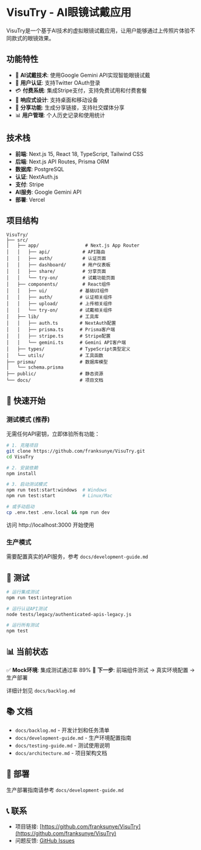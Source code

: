 # VisuTry - AI眼镜试戴应用

VisuTry是一个基于AI技术的虚拟眼镜试戴应用，让用户能够通过上传照片体验不同款式的眼镜效果。

## 功能特性

- 🤖 **AI试戴技术**: 使用Google Gemini API实现智能眼镜试戴
- 👤 **用户认证**: 支持Twitter OAuth登录
- 💳 **付费系统**: 集成Stripe支付，支持免费试用和付费套餐
- 📱 **响应式设计**: 支持桌面和移动设备
- 🔗 **分享功能**: 生成分享链接，支持社交媒体分享
- 📊 **用户管理**: 个人历史记录和使用统计

## 技术栈

- **前端**: Next.js 15, React 18, TypeScript, Tailwind CSS
- **后端**: Next.js API Routes, Prisma ORM
- **数据库**: PostgreSQL
- **认证**: NextAuth.js
- **支付**: Stripe
- **AI服务**: Google Gemini API
- **部署**: Vercel

## 项目结构

```
VisuTry/
├── src/
│   ├── app/                 # Next.js App Router
│   │   ├── api/            # API路由
│   │   ├── auth/           # 认证页面
│   │   ├── dashboard/      # 用户仪表板
│   │   ├── share/          # 分享页面
│   │   └── try-on/         # 试戴功能页面
│   ├── components/         # React组件
│   │   ├── ui/            # 基础UI组件
│   │   ├── auth/          # 认证相关组件
│   │   ├── upload/        # 上传相关组件
│   │   └── try-on/        # 试戴相关组件
│   ├── lib/               # 工具库
│   │   ├── auth.ts        # NextAuth配置
│   │   ├── prisma.ts      # Prisma客户端
│   │   ├── stripe.ts      # Stripe配置
│   │   └── gemini.ts      # Gemini API客户端
│   ├── types/             # TypeScript类型定义
│   └── utils/             # 工具函数
├── prisma/                # 数据库模型
│   └── schema.prisma
├── public/                # 静态资源
└── docs/                  # 项目文档
```

## 🚀 快速开始

### 测试模式 (推荐)
无需任何API密钥，立即体验所有功能：

```bash
# 1. 克隆项目
git clone https://github.com/franksunye/VisuTry.git
cd VisuTry

# 2. 安装依赖
npm install

# 3. 启动测试模式
npm run test:start:windows  # Windows
npm run test:start          # Linux/Mac

# 或手动启动
cp .env.test .env.local && npm run dev
```

访问 http://localhost:3000 开始使用

### 生产模式
需要配置真实的API服务，参考 `docs/development-guide.md`

## 🧪 测试

```bash
# 运行集成测试
npm run test:integration

# 运行认证API测试
node tests/legacy/authenticated-apis-legacy.js

# 运行所有测试
npm test
```

## 📊 当前状态

✅ **Mock环境**: 集成测试通过率 89%
🎯 **下一步**: 前端组件测试 → 真实环境配置 → 生产部署

详细计划见 `docs/backlog.md`

## 📚 文档

- `docs/backlog.md` - 开发计划和任务清单
- `docs/development-guide.md` - 生产环境配置指南
- `docs/testing-guide.md` - 测试使用说明
- `docs/architecture.md` - 项目架构文档

## 🚀 部署

生产部署指南请参考 `docs/development-guide.md`

## 📞 联系

- 项目链接: [https://github.com/franksunye/VisuTry](https://github.com/franksunye/VisuTry)
- 问题反馈: [GitHub Issues](https://github.com/franksunye/VisuTry/issues)
